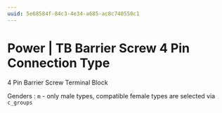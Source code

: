 ```yaml
---
uuid: 5e68584f-84c3-4e34-a685-ac8c740550c1
---
```

# Power | TB Barrier Screw 4 Pin Connection Type

4 Pin Barrier Screw Terminal Block

Genders
: `m` - only male types, compatible female types are selected via `c_groups`
